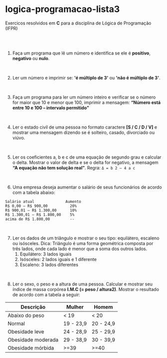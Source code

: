 # logica-programacao-lista3

Exercicos resolvidos em **C** para a disciplina de Lógica de Programação (IFPR)

<br>
<br>

1. Faça um programa que lê um número e identifica se ele é **positivo**, **negativo** ou **nulo**.
<br>

2. Ler um número e imprimir se: **'é múltiplo de 3'** ou **'não é múltiplo de 3'**.
 <br>
 
3. Faça um programa para ler um número inteiro e verificar se o número for maior que 10 e menor que 100, imprimir a mensagem: **“Número está entre 10 e 100 – intervalo permitido”**
<br>

4. Ler o estado civil de uma pessoa no formato caractere **[S / C / D / V]** e mostrar uma mensagem dizendo se é solteiro, casado, divorciado ou viúvo.
<br>

5. Ler os coeficientes a, b e c de uma equação de segundo grau e calcular o delta. Mostrar o valor de delta e se o delta for negativo, a mensagem **“A equação não tem solução real”**. Regra:
```Δ = b 2 – 4 a c```
<br>

6. Uma empresa deseja aumentar o salário de seus funcionários de acordo com a tabela abaixo:

```
Salário atual              Aumento
R$ 0,00 – R$ 900,00          20%
R$ 900,01 – R$ 1.300,00      10%
R$ 1.300,01 – R$ 1.800,00    5%
acima de R$ 1.800,00         --
````
<br>

7. Ler os dados de um triângulo e mostrar o seu tipo: equilátero, escaleno ou isósceles. Dica: Triângulo é uma forma geométrica composta por três lados, onde cada lado é menor que a soma dos outros lados.
     <ol>
        <li> Equilátero: 3 lados iguais
        <li> Isósceles: 2 lados iguais e 1 diferente
        <li> Escaleno: 3 lados diferentes
    </ol>
<br>
 
8. Ler o sexo, o peso e a altura de uma pessoa. Calcular e mostrar seu índice de massa corpórea **I.M.C (= peso / altura2)**. Mostrar o resultado de acordo com a tabela a seguir:

| Descrição          | Mulher    | Homem     |
|--------------------|-----------|-----------|
| Abaixo do peso     | < 19      | < 20      |
| Normal             | 19 - 23,9 | 20 - 24,9 |
| Obesidade leve     | 24 - 28,9 | 25 - 29,9 |
| Obesidade moderada | 29 - 38,9 | 30 - 39,9 |
| Obesidade mórbida  | >=39      | >=40      |

